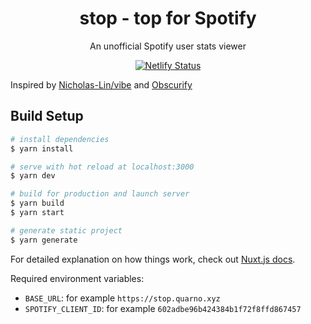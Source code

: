 <center>
    <h1>stop - top for Spotify</h1>
    <p>An unofficial Spotify user stats viewer</p>
    <a href="https://app.netlify.com/sites/top-for-spotify/deploys">
        <img alt="Netlify Status" src="https://api.netlify.com/api/v1/badges/51821054-4e7b-42e1-a924-e5168d4ae13d/deploy-status">
    </a>
</center>

Inspired by [Nicholas-Lin/vibe](https://github.com/Nicholas-Lin/vibe) and [Obscurify](https://github.com/alexolivero/Obscurify)

## Build Setup

```bash
# install dependencies
$ yarn install

# serve with hot reload at localhost:3000
$ yarn dev

# build for production and launch server
$ yarn build
$ yarn start

# generate static project
$ yarn generate
```

For detailed explanation on how things work, check out [Nuxt.js docs](https://nuxtjs.org).

Required environment variables:

* `BASE_URL`: for example `https://stop.quarno.xyz`
* `SPOTIFY_CLIENT_ID`: for example `602adbe96b424384b1f72f8ffd867457`
